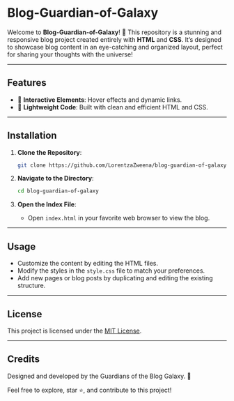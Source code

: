 # Blog-Guardian-of-Galaxy

Welcome to **Blog-Guardian-of-Galaxy**! 🚀 This repository is a stunning and responsive blog project created entirely with **HTML** and **CSS**. It’s designed to showcase blog content in an eye-catching and organized layout, perfect for sharing your thoughts with the universe!

---

## Features

- 🔗 **Interactive Elements**: Hover effects and dynamic links.
- 🚀 **Lightweight Code**: Built with clean and efficient HTML and CSS.

---

## Installation

1. **Clone the Repository**:
   ```bash
   git clone https://github.com/LorentzaZweena/blog-guardian-of-galaxy.git
   ```

2. **Navigate to the Directory**:
   ```bash
   cd blog-guardian-of-galaxy
   ```

3. **Open the Index File**:
   - Open `index.html` in your favorite web browser to view the blog.

---

## Usage

- Customize the content by editing the HTML files.
- Modify the styles in the `style.css` file to match your preferences.
- Add new pages or blog posts by duplicating and editing the existing structure.

---


## License

This project is licensed under the [MIT License](LICENSE).

---

## Credits

Designed and developed by the Guardians of the Blog Galaxy. 🌟

Feel free to explore, star ⭐, and contribute to this project!
